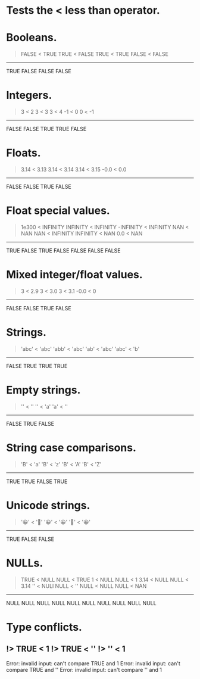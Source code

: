# Tests the < less than operator.

# Booleans.
> FALSE < TRUE
> TRUE < FALSE
> TRUE < TRUE
> FALSE < FALSE
---
TRUE
FALSE
FALSE
FALSE

# Integers.
> 3 < 2
> 3 < 3
> 3 < 4
> -1 < 0
> 0 < -1
---
FALSE
FALSE
TRUE
TRUE
FALSE

# Floats.
> 3.14 < 3.13
> 3.14 < 3.14
> 3.14 < 3.15
> -0.0 < 0.0
---
FALSE
FALSE
TRUE
FALSE

# Float special values.
> 1e300 < INFINITY
> INFINITY < INFINITY
> -INFINITY < INFINITY
> NAN < NAN
> NAN < INFINITY
> INFINITY < NAN
> 0.0 < NAN
---
TRUE
FALSE
TRUE
FALSE
FALSE
FALSE
FALSE

# Mixed integer/float values.
> 3 < 2.9
> 3 < 3.0
> 3 < 3.1
> -0.0 < 0
---
FALSE
FALSE
TRUE
FALSE

# Strings.
> 'abc' < 'abc'
> 'abb' < 'abc'
> 'ab' < 'abc'
> 'abc' < 'b'
---
FALSE
TRUE
TRUE
TRUE

# Empty strings.
> '' < ''
> '' < 'a'
> 'a' < ''
---
FALSE
TRUE
FALSE

# String case comparisons.
> 'B' < 'a'
> 'B' < 'z'
> 'B' < 'A'
> 'B' < 'Z'
---
TRUE
TRUE
FALSE
TRUE

# Unicode strings.
> '😀' < '🙁' 
> '😀' < '😀' 
> '🙁' < '😀' 
---
TRUE
FALSE
FALSE

# NULLs.
> TRUE < NULL
> NULL < TRUE
> 1 < NULL
> NULL < 1
> 3.14 < NULL
> NULL < 3.14
> '' < NULl
> NULL < ''
> NULL < NULL
> NULL < NAN
---
NULL
NULL
NULL
NULL
NULL
NULL
NULL
NULL
NULL
NULL

# Type conflicts.
!> TRUE < 1
!> TRUE < ''
!> '' < 1
---
Error: invalid input: can't compare TRUE and 1
Error: invalid input: can't compare TRUE and ''
Error: invalid input: can't compare '' and 1
